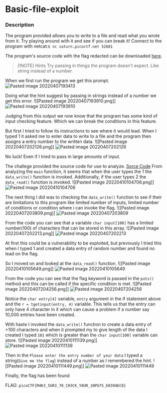 # Basic-file-exploit

### Description 
The program provided allows you to write to a file and read what you wrote from it. Try playing around with it and see if you can break it!
Connect to the program with netcat:`$ nc saturn.picoctf.net 52681`

The program's source code with the flag redacted can be downloaded [here](https://artifacts.picoctf.net/c/543/program-redacted.c).


> [!NOTE] Hints
> Try passing in things the program doesn't expect. Like string instead of a number.
> 

When we first run the program we get this prompt.
![Pasted image 20220407193413](https://user-images.githubusercontent.com/46009834/162869476-534c2b7f-8926-455f-b82c-a07f2915dd25.png)


Doing what the hint suggest by passing in strings instead of a number we get this error. 
![[Pasted image 20220407193910.png]]
![Pasted image 20220407193910](https://user-images.githubusercontent.com/46009834/162869533-92397891-7dcf-415f-813b-c77a248ae320.png)

Judging from this output we now know that the program has some kind of input checking feature. Which we can break the conditions in this feature.

But first I tried to follow its instructions to see where it would lead.
When I typed 1 it asked me to enter data to write to a file and the program then assigns a entry number to the written data. 
![[Pasted image 20220407202126.png]]
![Pasted image 20220407202126](https://user-images.githubusercontent.com/46009834/162869557-ae8f8905-73a1-4903-88c9-b74d7327c81c.png)

No luck! Even if I tried to pass in large amounts of input.

The challege provided the source code for use to analyze. [Sorce Code](https://artifacts.picoctf.net/c/543/program-redacted.c)
From analyzing the `main` function, it seems that when the user types the 1 the `data_write()` function is invoked. Additionally, if the user types 2 the `data_read()` function is invoked.
![[Pasted image 20220410104706.png]]
![Pasted image 20220410104706](https://user-images.githubusercontent.com/46009834/162869606-9bd929fb-568b-4891-9c6a-53dc9a4b2f36.png)

The next thing I did was to checking the `data_write()` function to see if their are limitations to this program like limited number of inputs, limited number of conditions or condition where i can invoke the flag.
![[Pasted image 20220407203809.png]]
![Pasted image 20220407203809](https://user-images.githubusercontent.com/46009834/162869636-df04c4d9-f2d7-4827-ad71-c35675c2fc91.png)

From the code you can see that a variable `char input[100]` has a limited number(100) of characters that can be stored in this array.
![[Pasted image 20220407202213.png]]
![Pasted image 20220407202213](https://user-images.githubusercontent.com/46009834/162869680-14457686-04b0-4bb9-ad4b-9512f6aee2bf.png)

At first this could be a vulnerability to be exploited, but previously I tried this when I typed 1 and created a data entry of random number and found no lead on the flag. 

So I moved on and looked at the `data_read()` function.
![[Pasted image 20220410105649.png]]
![Pasted image 20220410105649](https://user-images.githubusercontent.com/46009834/162869727-87417e04-2d18-428d-ae30-e821ad921a85.png)

From the code you can see that the flag keyword is passed in the `puts()` method and this can be called if the specific condition is met.
![[Pasted image 20220407204256.png]]
![Pasted image 20220407204256](https://user-images.githubusercontent.com/46009834/162869753-d3cb2ae9-c514-4bd4-9476-dc8ebdec8cdb.png)


Notice the `char entry[4]` variable, `entry` argument in the if statement above and the `r = tgetinput(entry, 4)` variable. This tells us that the entry can only have 4 character in it which can cause a problem if a number say 10,000 entries have been created. 

With haste I invoked the `data_write()` function to create a data entry of >100 characters and when it prompted my to give length of the data I created I typed `101` which is greater than the `char input[100]` variable can store.
![[Pasted image 20220410111139.png]]
![Pasted image 20220410111139](https://user-images.githubusercontent.com/46009834/162869796-c1ac9645-39ef-4ef0-b932-0e09e0737ef5.png)

Then in the `Please enter the entry number of your data` I typed a string(`Give me the flag`) instead of a number as I remembered the hint.
 ![[Pasted image 20220410111449.png]]
 ![Pasted image 20220410111449](https://user-images.githubusercontent.com/46009834/162869810-e314f593-5a2d-49b5-898f-34ac50d2d2a5.png)

 
 Finally, the flag has been found

FLAG: `picoCTF{M4K3_5UR3_70_CH3CK_Y0UR_1NPU75_E0394EC0}`

